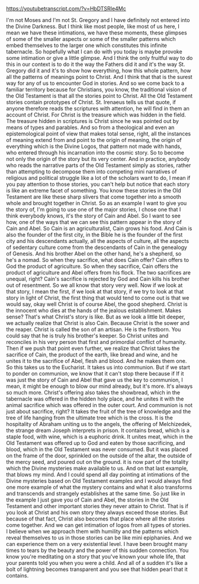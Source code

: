 https://youtubetranscript.com/?v=HbDTSRIe4Mc

 I'm not Moses and I'm not St. Gregory and I have definitely not entered into the Divine Darkness. But I think like most people, like most of us here, I mean we have these intimations, we have these moments, these glimpses of some of the smaller aspects or some of the smaller patterns which embed themselves to the larger one which constitutes this infinite tabernacle. So hopefully what I can do with you today is maybe provoke some intimation or give a little glimpse. And I think the only fruitful way to do this in our context is to do it the way the Fathers did it and it's the way St. Gregory did it and it's to show how everything, how this whole pattern, how all the patterns of meanings point to Christ. And I think that that is the surest way for any of us to encounter God in stories. And so we come back to a familiar territory because for Christians, you know, the traditional vision of the Old Testament is that all the stories point to Christ. All the Old Testament stories contain prototypes of Christ. St. Irenaeus tells us that quote, if anyone therefore reads the scriptures with attention, he will find in them an account of Christ. For Christ is the treasure which was hidden in the field. The treasure hidden in scriptures is Christ since he was pointed out by means of types and parables. And so from a theological and even an epistemological point of view that makes total sense, right, all the instances of meaning extend from and point to the origin of meaning, the origin of everything which is the Divine Logos, that pattern not made with hands, who entered through his incarnation into the cosmic story. So to become not only the origin of the story but its very center. And in practice, anybody who reads the narrative parts of the Old Testament simply as stories, rather than attempting to decompose them into competing mini narratives of religious and political struggle like a lot of the scholars want to do, I mean if you pay attention to those stories, you can't help but notice that each story is like an extreme facet of something. You know these stories in the Old Testament are like these sharp slivers that come together into a smooth whole and brought together in Christ. So as an example I want to give you the story of, I'm going to use one of the major stories, I chose one that I think everybody knows, it's the story of Cain and Abel. So I want to see how, one of the ways that we can see this pattern appear in the story of Cain and Abel. So Cain is an agriculturalist, Cain grows his food. And Cain is also the founder of the first city, in the Bible he is the founder of the first city and his descendants actually, all the aspects of culture, all the aspects of sedentary culture come from the descendants of Cain in the genealogy of Genesis. And his brother Abel on the other hand, he's a shepherd, so he's a nomad. So when they sacrifice, what does Cain offer? Cain offers to God the product of agriculture. So when they sacrifice, Cain offers the product of agriculture and Abel offers from his flock. The two sacrifices are unequal, right? Cain's sacrifice is rejected by God and Cain kills his brother out of resentment. So we all know that story very well. Now if we look at that story, I mean the first, if we look at that story, if we try to look at that story in light of Christ, the first thing that would tend to come out is that we would say, okay well Christ is of course Abel, the good shepherd. Christ is the innocent who dies at the hands of the jealous establishment. Makes sense? That's what Christ's story is like. But as we look a little bit deeper, we actually realize that Christ is also Cain. Because Christ is the sower and the reaper. Christ is called the son of an artisan. He is the firstborn. You could say that he is truly his brother's keeper. So Christ unites and reconciles in his very person that first and primordial conflict of humanity. Then if we push that point even further, we realize that Christ takes the sacrifice of Cain, the product of the earth, like bread and wine, and he unites it to the sacrifice of Abel, flesh and blood. And he makes them one. So this takes us to the Eucharist. It takes us into communion. But if we start to ponder on communion, we know that it can't stop there because if If it was just the story of Cain and Abel that gave us the key to communion, I mean, it might be enough to blow our mind already, but it's more. It's always so much more. Christ's offering also takes the showbread, which in the tabernacle was offered in the hidden holy place, and he unites it with the animal sacrifice which was offered in the outer court. And communion is not just about sacrifice, right? It takes the fruit of the tree of knowledge and the tree of life hanging from the ultimate tree which is the cross. It is the hospitality of Abraham uniting us to the angels, the offering of Melchizedek, the strange dream Joseph interprets in prison. It contains bread, which is a staple food, with wine, which is a euphoric drink. It unites meat, which in the Old Testament was offered up to God and eaten by those sacrificing, and blood, which in the Old Testament was never consumed. But it was placed on the frame of the door, sprinkled on the outside of the altar, the outside of the mercy seed, and poured out on the ground. it is now part of the totality which the Divine mysteries make available to us. And on that last example, that blows my mind. And I could spend all day pointing at intimations of the Divine mysteries based on Old Testament examples and I would always find one more example of what the mystery contains and what it also transforms and transcends and strangely establishes at the same time. So just like in the example I just gave you of Cain and Abel, the stories in the Old Testament and other important stories they never attain to Christ. That is if you look at Christ and his own story they always exceed those stories. But because of that fact, Christ also becomes that place where all the stories come together. And we can get intimation of logos from all types of stories. I believe when we approach them with humility and the patterns which reveal themselves to us in those stories can be like mini epiphanies. And we can experience them on a very existential level. I have been brought many times to tears by the beauty and the power of this sudden connection. You know you're meditating on a story that you've known your whole life, that your parents told you when you were a child. And all of a sudden it's like a bolt of lightning becomes transparent and you see that hidden pearl that it contains.